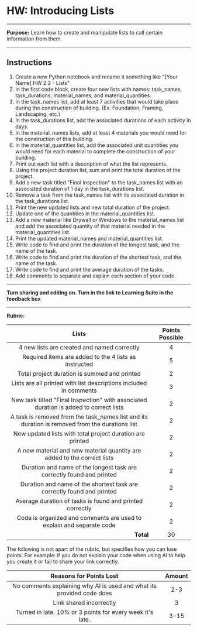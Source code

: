 # HW: Introducing Lists

---

**Purpose:** Learn how to create and manipulate lists to call certain information from them.

---

## Instructions

1.  Create a new Python notebook and rename it something like "[Your Name] HW 2.2 - Lists"
2. In the first code block, create four new lists with names: task_names, task_durations, material_names, and material_quantities.
3. In the task_names list, add at least 7 activities that would take place during the construction of building. (Ex. Foundation, Framing, Landscaping, etc.)
4. In the task_durations list, add the associated durations of each activity in days. 
5. In the material_names lists, add at least 4 materials you would need for the construction of this building.
6. In the material_quantities list, add the associated unit quantities you would need for each material to complete the construction of your building.
7. Print out each list with a description of what the list represents.
8. Using the project duration list, sum and print the total duration of the project.
9. Add a new task titled "Final Inspection" to the task_names list with an associated duration of 1 day in the task_durations list.
10. Remove a task from the task_names list with its associated duration in the task_durations list.
11. Print the new updated lists and new total duration of the project.
12. Update one of the quantities in the material_quantities list.
13. Add a new material like Drywall or Windows to the material_names list and add the associated quantity of that material needed in the material_quantities list.
14. Print the updated material_names and material_quantities list.
15. Write code to find and print the duration of the longest task, and the name of the task.
16. Write code to find and print the duration of the shortest task, and the name of the task.
17. Write code to find and print the average duration of the tasks.
18. Add comments to separate and explain each section of your code.

---

**Turn sharing and editing on. Turn in the link to Learning Suite in the feedback box**

---

**Rubric:**

|                                               Lists                                                     | Points Possible |
|:-------------------------------------------------------------------------------------------------------:|:---------------:|
|                         4 new lists are created and named correctly                                     |        4        |
|                          Required items are added to the 4 lists as instructed                          |        5        |
|                          Total project duration is summed and printed                                   |        2        |
|                    Lists are all printed with list descriptions included in comments                    |        3        |
|         New task titled "Final Inspection" with associated duration is added to correct lists           |        2        |
|       A task is removed from the task_names list and its duration is removed from the durations list    |        2        |
|                       New updated lists with total project duration are printed                         |        2        |
|                 A new material and new material quantity are added to the correct lists                 |        2        |
|                  Duration and name of the longest task are correctly found and printed                  |        2        |
|                 Duration and name of the shortest task are correctly found and printed                  |        2        |
|                        Average duration of tasks is found and printed correctly                         |        2        |
|                  Code is organized and comments are used to explain and separate code                   |        2        |
|                             <div style="text-align: right">**Total**</div>                              |       30        |

The following is not apart of the rubric, but specifies how you can lose points. For example: if you do not explain your code when using AI to help you create it or fail to share your link correctly.

|                      **Reasons for Points Lost**                      | **Amount** |  
|:---------------------------------------------------------------------:|:----------:|
| No comments explaining why AI is used and what its provided code does |    2-3     |
|                        Link shared incorrectly                        |     3      |
|       Turned in late. 10% or 3 points for every week it's late.       |    3-15    |
